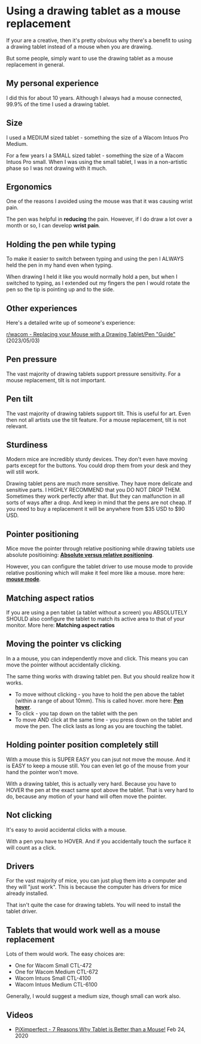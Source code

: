 # Using a drawing tablet as a mouse replacement

If your are a creative, then it's pretty obvious why there's a benefit to using a drawing tablet instead of a mouse when you are drawing.

But some people, simply want to use the drawing tablet as a mouse replacement in general.&#x20;

## **My personal experience**

I did this for about 10 years. Although I always had a mouse connected, 99.9% of the time I used a drawing tablet.

## **Size**

I used a MEDIUM sized tablet - something the size of a Wacom Intuos Pro Medium. &#x20;

For a few years I a SMALL sized tablet - something the size of a Wacom Intuos Pro small. When I was using the small tablet, I was in a non-artistic phase so I was not drawing with it much.

## **Ergonomics**

One of the reasons I avoided using the mouse was that it was causing wrist pain.

The pen was helpful in **reducing** the pain. However, if I do draw a lot over a month or so, I can develop **wrist pain**.

## **Holding the pen while typing**

To make it easier to switch between typing and using the pen I ALWAYS held the pen in my hand even when typing.

When drawing I held it like you would normally hold a pen, but when I switched to typing, as I extended out my fingers the pen I would rotate the pen so the tip is pointing up and to the side.&#x20;

## **Other experiences**

Here's a detailed write up of someone's experience:&#x20;

[r/wacom - Replacing your Mouse with a Drawing Tablet/Pen "Guide"](https://www.reddit.com/r/wacom/comments/136u00y/replacing\_your\_mouse\_with\_a\_drawing\_tabletpen/) (2023/05/03)&#x20;

## Pen pressure

The vast majority of drawing tablets support pressure sensitivity. For a mouse replacement, tilt is not important.

## Pen tilt

The vast majority of drawing tablets support tilt. This is useful for art. Even then not all artists use the tilt feature. For a mouse replacement, tilt is not relevant.

## Sturdiness

Modern mice are incredibly sturdy devices. They don't even have moving parts except for the buttons. You could drop them from your desk and they will still work.

Drawing tablet pens are much more sensitive. They have more delicate and sensitive parts. I HIGHLY RECOMMEND that you DO NOT DROP THEM. Sometimes they work perfectly after that. But they can malfunction in all sorts of ways after a drop. And keep in mind that the pens are not cheap.  If you need to buy a replacement it will be anywhere from $35 USD to $90 USD.&#x20;

## Pointer positioning

Mice move the pointer through relative positioning while drawing tablets use absolute positioining: [**Absolute versus relative positioning**](../../core-features/absolute-versus-relative-positioning.md).

However, you can configure the tablet driver to use mouse mode to provide relative positioning which will make it feel more like a mouse. more here: [**mouse mode**](../../core-features/mouse-mode.md). &#x20;

## Matching aspect ratios

If you are using a pen tablet (a tablet without a screen) you ABSOLUTELY SHOULD also configure the tablet to match its active area to that of your monitor. More here: **Matching aspect ratios**&#x20;

## Moving the pointer vs clicking

In a a mouse, you can independently move and click. This means you can move the pointer without accidentally clicking.

The same thing works with drawing tablet pen. But you should realize how it works.

* To move without clicking - you have to hold the pen above the tablet (within a range of about 10mm). This is called hover. more here: [**Pen hover**](../../core-features/pen-hover.md).&#x20;
* To click - you tap down on the tablet with the pen
* To move AND click at the same time - you press down on the tablet and move the pen. The click lasts as long as you are touching the tablet.

## Holding pointer position completely still

With a mouse this is SUPER EASY you can jsut not move the mouse. And it is EASY to keep a mouse still. You can even let go of the mouse from your hand the pointer won't move.

With a drawing tablet, this is actually very hard. Because you have to HOVER the pen at the exact same spot above the tablet. That is very hard to do, because any motion of your hand will often move the pointer.&#x20;

## Not clicking

It's easy to avoid accidental clicks with a mouse.&#x20;

With a pen you have to HOVER. And if you accidentally touch the surface it will count as a click.

## Drivers

For the vast majority of mice, you can just plug them into a computer and they will "just work". This is because the computer has drivers for mice already installed.

That isn't quite the case for drawing tablets. You will need to install the tablet driver.



## Tablets that would work well as a mouse replacement

Lots of them would work. The easy choices are:

* One for Wacom Small CTL-472
* One for Wacom Medium CTL-672
* Wacom Intuos Small CTL-4100
* Wacom Intuos Medium CTL-6100

Generally, I would suggest a medium size, though small can work also.

## Videos

* [PiXimperfect - 7 Reasons Why Tablet is Better than a Mouse!](https://www.youtube.com/watch?v=9yTA1P8SrqI) Feb 24, 2020


